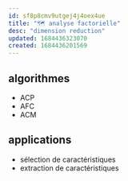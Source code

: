 ```yaml
---
id: sf8p8cmv9utgej4j4oex4ue
title: "🗺 analyse factorielle"
desc: "dimension reduction"
updated: 1684436323070
created: 1684436201569
---
```


## algorithmes

- ACP
- AFC
- ACM

## applications

- sélection de caractéristiques
- extraction de caractéristiques